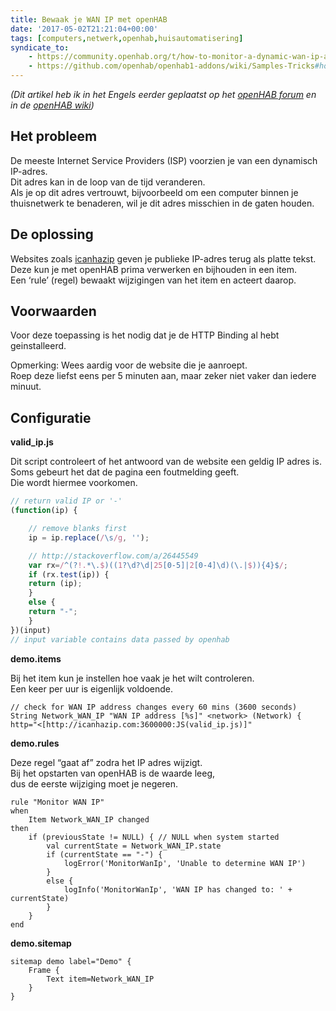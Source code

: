 ```yaml
---
title: Bewaak je WAN IP met openHAB
date: '2017-05-02T21:21:04+00:00'
tags: [computers,netwerk,openhab,huisautomatisering]
syndicate_to:
    - https://community.openhab.org/t/how-to-monitor-a-dynamic-wan-ip-address/11368
    - https://github.com/openhab/openhab1-addons/wiki/Samples-Tricks#how-to-monitor-a-dynamic-wan-ip-address
---
```

*(Dit artikel heb ik in het Engels eerder geplaatst op het [openHAB forum](https://community.openhab.org/t/how-to-monitor-a-dynamic-wan-ip-address/11368) en in de [openHAB wiki](https://github.com/openhab/openhab1-addons/wiki/Samples-Tricks#how-to-monitor-a-dynamic-wan-ip-address))*

## Het probleem

De meeste Internet Service Providers (ISP) voorzien je van een dynamisch IP-adres.  
 Dit adres kan in de loop van de tijd veranderen.  
 Als je op dit adres vertrouwt, bijvoorbeeld om een computer binnen je thuisnetwerk te benaderen, wil je dit adres misschien in de gaten houden.

## De oplossing

Websites zoals [icanhazip](http://icanhazip.com) geven je publieke IP-adres terug als platte tekst.  
 Deze kun je met openHAB prima verwerken en bijhouden in een item.  
 Een ‘rule’ (regel) bewaakt wijzigingen van het item en acteert daarop.

## Voorwaarden

Voor deze toepassing is het nodig dat je de HTTP Binding al hebt geinstalleerd.

Opmerking: Wees aardig voor de website die je aanroept.  
 Roep deze liefst eens per 5 minuten aan, maar zeker niet vaker dan iedere minuut.

## Configuratie

**valid_ip.js**

Dit script controleert of het antwoord van de website een geldig IP adres is.  
Soms gebeurt het dat de pagina een foutmelding geeft.  
Die wordt hiermee voorkomen.

```javascript
// return valid IP or '-'
(function(ip) {

    // remove blanks first
    ip = ip.replace(/\s/g, '');

    // http://stackoverflow.com/a/26445549
    var rx=/^(?!.*\.$)((1?\d?\d|25[0-5]|2[0-4]\d)(\.|$)){4}$/;
    if (rx.test(ip)) {
    return (ip);
    }
    else {
    return "-";
    }
})(input)
// input variable contains data passed by openhab
```

**demo.items**

Bij het item kun je instellen hoe vaak je het wilt controleren.  
 Een keer per uur is eigenlijk voldoende.

```
// check for WAN IP address changes every 60 mins (3600 seconds)
String Network_WAN_IP "WAN IP address [%s]" <network> (Network) { http="<[http://icanhazip.com:3600000:JS(valid_ip.js)]"
```

**demo.rules**

Deze regel “gaat af” zodra het IP adres wijzigt.  
 Bij het opstarten van openHAB is de waarde leeg,  
 dus de eerste wijziging moet je negeren.

```
rule "Monitor WAN IP"
when
    Item Network_WAN_IP changed
then
    if (previousState != NULL) { // NULL when system started
        val currentState = Network_WAN_IP.state
        if (currentState == "-") {
            logError('MonitorWanIp', 'Unable to determine WAN IP')
        }
        else {
            logInfo('MonitorWanIp', 'WAN IP has changed to: ' + currentState)
        }
    }
end
```

**demo.sitemap**

```
sitemap demo label="Demo" {
    Frame {
        Text item=Network_WAN_IP
    }
}
```